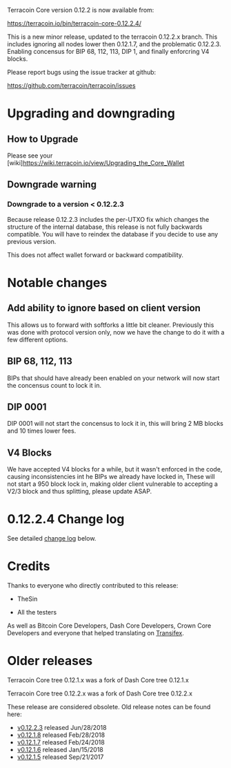 Terracoin Core version 0.12.2 is now available from:

  <https://terracoin.io/bin/terracoin-core-0.12.2.4/>

This is a new minor release, updated to the terracoin 0.12.2.x branch. This includes ignoring all nodes lower then 0.12.1.7, and the problematic 0.12.2.3.  Enabling concensus for BIP 68, 112, 113, DIP 1, and finally enforcring V4 blocks.

Please report bugs using the issue tracker at github:

  <https://github.com/terracoin/terracoin/issues>

Upgrading and downgrading
=========================

How to Upgrade
--------------

Please see your [wiki]<https://wiki.terracoin.io/view/Upgrading_the_Core_Wallet>

Downgrade warning
-----------------

### Downgrade to a version < 0.12.2.3

Because release 0.12.2.3 includes the per-UTXO fix which changes the structure of the internal database, this release is not fully backwards compatible. You will have to reindex the database if you decide to use any previous version.

This does not affect wallet forward or backward compatibility.

Notable changes
===============

Add ability to ignore based on client version
---------------------------------------------

This allows us to forward with softforks a little bit cleaner.  Previously this was done with protocol version only, now we have the change to do it with a few different options.

BIP 68, 112, 113
----------------

BIPs that should have already been enabled on your network will now start the concensus count to lock it in.


DIP 0001
--------

DIP 0001 will not start the concensus to lock it in, this will bring 2 MB blocks and 10 times lower fees.

V4 Blocks
---------

We have accepted V4 blocks for a while, but it wasn't enforced in the code, causing inconsistencies int he BIPs we already have locked in, These will not start a 950 block lock in, making older client vulnerable to accepting a V2/3 block and thus splitting, please update ASAP.

0.12.2.4 Change log
===================

See detailed [change log](https://github.com/terracoin/terracoin/compare/v0.12.2.3...terracoin:v0.12.2.4) below.

Credits
=======

Thanks to everyone who directly contributed to this release:

- TheSin

- All the testers

As well as Bitcoin Core Developers, Dash Core Developers, Crown Core Developers and everyone that helped translating on [Transifex](https://www.transifex.com/projects/p/terracoin/).

Older releases
==============

Terracoin Core tree 0.12.1.x was a fork of Dash Core tree 0.12.1.x

Terracoin Core tree 0.12.2.x was a fork of Dash Core tree 0.12.2.x

These release are considered obsolete. Old release notes can be found here:

- [v0.12.2.3](release-notes/release-notes-0.12.2.3.md) released Jun/28/2018
- [v0.12.1.8](release-notes/release-notes-0.12.1.8.md) released Feb/28/2018
- [v0.12.1.7](release-notes/release-notes-0.12.1.7.md) released Feb/24/2018
- [v0.12.1.6](release-notes/release-notes-0.12.1.6.md) released Jan/15/2018
- [v0.12.1.5](release-notes/release-notes-0.12.1.5.md) released Sep/21/2017

